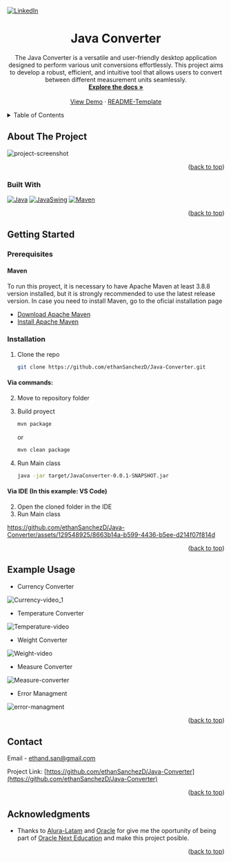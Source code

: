 <!-- Improved compatibility of back to top link: See: https://github.com/othneildrew/Best-README-Template/pull/73 -->
<a name="readme-top"></a>



<!-- PROJECT SHIELDS -->
<!--
*** I'm using markdown "reference style" links for readability.
*** Reference links are enclosed in brackets [ ] instead of parentheses ( ).
*** See the bottom of this document for the declaration of the reference variables
*** for contributors-url, forks-url, etc. This is an optional, concise syntax you may use.
*** https://www.markdownguide.org/basic-syntax/#reference-style-links
-->
[![LinkedIn][linkedin-shield]][linkedin-url]



<!-- PROJECT LOGO -->
<!-- <br />
<div align="center">
  <a href="https://github.com/ethanSanchezD/Java-Converter">
    <img src="images/logo.png" alt="Logo" width="80" height="80">
  </a> -->

<h1 align="center">Java Converter</h1>

  <p align="center">
    The Java Converter is a versatile and user-friendly desktop application designed to perform various unit conversions effortlessly. This project aims to develop a robust, efficient, and intuitive tool that allows users to convert between different measurement units seamlessly.
    <br />
    <a href="https://github.com/ethanSanchezD/Java-Converter"><strong>Explore the docs »</strong></a>
    <br />
    <br />
    <a href="#example usage">View Demo</a>
    ·
    <a href="https://github.com/othneildrew/Best-README-Template/tree/master">README-Template</a>
  </p>
</div>



<!-- TABLE OF CONTENTS -->
<details>
  <summary>Table of Contents</summary>
  <ol>
    <li>
      <a href="#about-the-project">About The Project</a>
      <ul>
        <li><a href="#built-with">Built With</a></li>
      </ul>
    </li>
    <li>
      <a href="#getting-started">Getting Started</a>
      <ul>
        <li><a href="#prerequisites">Prerequisites</a></li>
        <li><a href="#installation">Installation</a></li>
      </ul>
    </li>
    <li><a href="#example-usage">Example Usage</a></li>
    <li><a href="#contact">Contact</a></li>
    <li><a href="#acknowledgments">Acknowledgments</a></li>
  </ol>
</details>



<!-- ABOUT THE PROJECT -->
## About The Project


![project-screenshot](https://github.com/ethanSanchezD/Java-Converter/assets/129548925/93455b9a-59f8-441a-8631-118a4c2e2e54)




<p align="right">(<a href="#readme-top">back to top</a>)</p>



### Built With

[![Java][Java.com]][Java-url]
[![JavaSwing][JavaSwing.html]][Java-swing-url]
[![Maven][Maven.org]][Maven-url]

<p align="right">(<a href="#readme-top">back to top</a>)</p>



<!-- GETTING STARTED -->
## Getting Started

### Prerequisites

#### Maven 
To run this proyect, it is necessary to have Apache Maven at least 3.8.8 version installed, but it is strongly recommended to use the latest release version.
In case you need to install Maven, go to the oficial installation page

* [Download Apache Maven](https://maven.apache.org/download.cgi)
* [Install Apache Maven](https://maven.apache.org/install.html)
### Installation


1. Clone the repo
   ```sh
   git clone https://github.com/ethanSanchezD/Java-Converter.git
   ```



#### Via commands:

2. Move to repository folder

3. Build proyect
   ```sh
   mvn package
   ```
   or
    ```sh
   mvn clean package
   ```
5. Run Main class
   ```sh
   java -jar target/JavaConverter-0.0.1-SNAPSHOT.jar
   ```
#### Via IDE (In this example: VS Code)
2. Open the cloned folder in the IDE
3. Run Main class




https://github.com/ethanSanchezD/Java-Converter/assets/129548925/8663b14a-b599-4436-b5ee-d214f07f814d


   



<p align="right">(<a href="#readme-top">back to top</a>)</p>



<!-- USAGE EXAMPLES -->
## Example Usage

* Currency Converter


![Currency-video_1](https://github.com/ethanSanchezD/Java-Converter/assets/129548925/faa7c108-ec99-44b6-980b-ee324ccc6a44)




* Temperature Converter

![Temperature-video](https://github.com/ethanSanchezD/Java-Converter/assets/129548925/85d50224-61f5-4774-af15-06c3efa90041)



* Weight Converter

![Weight-video](https://github.com/ethanSanchezD/Java-Converter/assets/129548925/556d9c1f-8405-4137-a216-f3ff2dfc29d6)


* Measure Converter


![Measure-converter](https://github.com/ethanSanchezD/Java-Converter/assets/129548925/da328faa-f6d9-4894-bd41-9c64e017ee47)




* Error Managment
  
![error-managment](https://github.com/ethanSanchezD/Java-Converter/assets/129548925/8457a443-1ccd-40bf-839a-5ca09cdbe68e)



<p align="right">(<a href="#readme-top">back to top</a>)</p>





<!-- CONTACT -->
## Contact

Email - ethand.san@gmail.com

Project Link: [https://github.com/ethanSanchezD/Java-Converter](https://github.com/ethanSanchezD/Java-Converter)

<p align="right">(<a href="#readme-top">back to top</a>)</p>



<!-- ACKNOWLEDGMENTS -->
## Acknowledgments

* Thanks to [Alura-Latam](https://www.aluracursos.com/?gclid=CjwKCAjwtuOlBhBREiwA7agf1rdySFIHX-ybAQ678Q779VPf4w5GhYMG21A5x9yPvKdORnMzIWK3DBoC6UAQAvD_BwE)
  and [Oracle](https://www.oracle.com/mx/) for give me the oportunity of being part of [Oracle Next Education](https://www.oracle.com/mx/education/oracle-next-education/) and make this project posible. 

<p align="right">(<a href="#readme-top">back to top</a>)</p>



<!-- MARKDOWN LINKS & IMAGES -->
<!-- https://www.markdownguide.org/basic-syntax/#reference-style-links -->
[linkedin-shield]: https://img.shields.io/badge/-LinkedIn-black.svg?style=for-the-badge&logo=linkedin&colorB=555
[linkedin-url]: https://linkedin.com/in/ethan-sanchez-jd
[product-screenshot]: \icons\project-screenshot.png
[Java.com]: https://img.shields.io/badge/java-17-%23ED8B00.svg?style=for-the-badge&logo=openjdk&logoColor=white
[Java-url]: https://www.java.com/en/
[JavaSwing.html]: https://img.shields.io/badge/java%20swing-EF2D5E?style=for-the-badge&logo=openjdk&logoColor=whitelogo=openjdk&logoColor=white
[Java-swing-url]: https://docs.oracle.com/javase%2F7%2Fdocs%2Fapi%2F%2F/javax/swing/package-summary.html
[Maven.org]: https://img.shields.io/badge/apache%20maven-3.9.3-C71A36?style=for-the-badge&logo=apachemaven&logoColor=white
[Maven-url]: https://maven.apache.org/index.html

